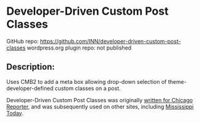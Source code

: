 # Developer-Driven Custom Post Classes

GitHub repo: https://github.com/INN/developer-driven-custom-post-classes
wordpress.org plugin repo: not published

## Description:

Uses CMB2 to add a meta box allowing drop-down selection of theme-developer-defined custom classes on a post.

Developer-Driven Custom Post Classes was originally [written for Chicago Reporter](https://github.com/INN/umbrella-chicagoreporter/blob/master/wp-content/themes/chicago-reporter/inc/DDCPC.php), and was subsequently used on other sites, including [Mississippi Today](https://github.com/INN/umbrella-mstoday/blob/master/wp-content/themes/mstoday/inc/DDCPC.php).

